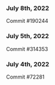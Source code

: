 ### July 8th, 2022

Commit #190244

### July 5th, 2022

Commit #314353


### July 4th, 2022

Commit #72281
